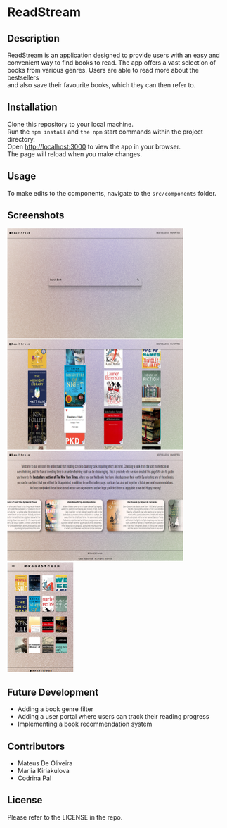 # ReadStream

## Description

ReadStream is an application designed to provide users with an easy and \
convenient way to find books to read. 
The app offers a vast selection of \
books from various genres. Users are able to read more about the bestsellers \
and also save their favourite books, which they can then refer to.
## Installation

Clone this repository to your local machine.\
Run the `npm install` and `the npm` start commands within the project directory.\
Open [http://localhost:3000](http://localhost:3000) to view the app in your browser.\
The page will reload when you make changes.

## Usage

To make edits to the components, navigate to the `src/components` folder.

## Screenshots

<img src="src/assets/screenshots/home.png" width="400" height="250" alt="home page"/>

<img src="src/assets/screenshots/book-cards.png" width="400" height="250" alt="book"/>

<img src="src/assets/screenshots/bestsellers.png" width="400" height="250" alt="bestsellers page"/>

<img src="src/assets/screenshots/phone.png" width="150" height="250" alt="phone view"/>

## Future Development

* Adding a book genre filter
* Adding a user portal where users can track their reading progress
* Implementing a book recommendation system

## Contributors

* Mateus De Oliveira
* Маriia Kiriakulova
* Codrina Pal

## License

Please refer to the LICENSE in the repo.